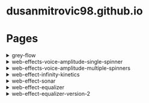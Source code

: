 # dusanmitrovic98.github.io

# Pages

<details>
<summary>grey-flow</summary>

[link](https://dusanmitrovic98.github.io/grey-flow)

<!-- Description of the grey-flow project. -->

</details>

<details>
  
<summary>web-effects-voice-amplitude-single-spinner</summary>
  
  [link](https://dusanmitrovic98.github.io/web-effects-voice-amplitude-single-spinner)
  
<!-- Description of the web-effects-voice-amplitude-single-spinner project. -->

</details>

<details>
  
<summary>web-effects-voice-amplitude-multiple-spinners</summary>
  
  [link](https://dusanmitrovic98.github.io/web-effects-voice-amplitude-multiple-spinners)
  
<!-- Description of the web-effects-voice-amplitude-multiple-spinners project. -->
  
</details>

<details>
  
<summary>web-effect-infinity-kinetics</summary>
  
  [link](https://dusanmitrovic98.github.io/web-effect-infinity-kinetics)
  
<!-- Description of the web-effects-voice-amplitude-multiple-spinners project. -->
  
</details>

<details>
<summary>web-effect-sonar</summary>

  [link](https://dusanmitrovic98.github.io/web-effect-sonar)

<!-- Description of the web-effect-sonar project. -->

</details>

<details>
<summary>web-effect-equalizer</summary>

  [link](https://dusanmitrovic98.github.io/web-effect-equalizer)

<!-- Description of the web-effect-equalizer project. -->

</details>

<details>
<summary>web-effect-equalizer-version-2</summary>

  [link](https://dusanmitrovic98.github.io/web-effect-equalizer-version-2)

<!-- Description of the web-effect-equalizer-version-2 project. -->

</details>
